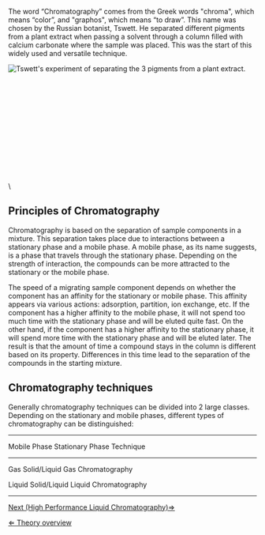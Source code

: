 The word “Chromatography” comes from the Greek words "chroma", which
means “color”, and "graphos", which means “to draw”. This name was
chosen by the Russian botanist, Tswett. He separated different pigments
from a plant extract when passing a solvent through a column filled with
calcium carbonate where the sample was placed. This was the start of
this widely used and versatile technique.

![Tswett's experiment of separating the 3 pigments from a plant
extract.]( Tswett.gif "fig:Tswett's experiment of separating the 3 pigments from a plant extract.")\
\
\
\
\
\
\
\
\
\
\
\
\
\
\

Principles of Chromatography
----------------------------

Chromatography is based on the separation of sample components in a
mixture. This separation takes place due to interactions between a
stationary phase and a mobile phase. A mobile phase, as its name
suggests, is a phase that travels through the stationary phase.
Depending on the strength of interaction, the compounds can be more
attracted to the stationary or the mobile phase.

The speed of a migrating sample component depends on whether the
component has an affinity for the stationary or mobile phase. This
affinity appears via various actions: adsorption, partition, ion
exchange, etc. If the component has a higher affinity to the mobile
phase, it will not spend too much time with the stationary phase and
will be eluted quite fast. On the other hand, if the component has a
higher affinity to the stationary phase, it will spend more time with
the stationary phase and will be eluted later. The result is that the
amount of time a compound stays in the column is different based on its
property. Differences in this time lead to the separation of the
compounds in the starting mixture.

Chromatography techniques
-------------------------

Generally chromatography techniques can be divided into 2 large classes.
Depending on the stationary and mobile phases, different types of
chromatography can be distinguished:

  ---------------------------------------------------------
  Mobile Phase   Stationary Phase   Technique
                                    
  -------------- ------------------ -----------------------
  Gas            Solid/Liquid       Gas Chromatography
                                    

  Liquid         Solid/Liquid       Liquid Chromatography
                                    
  ---------------------------------------------------------

[Next (High Performance Liquid
Chromatography)⇒](/wiki/High_Performance_Liquid_Chromatography "wikilink")

[⇐ Theory overview](/wiki/HPLC "wikilink")

